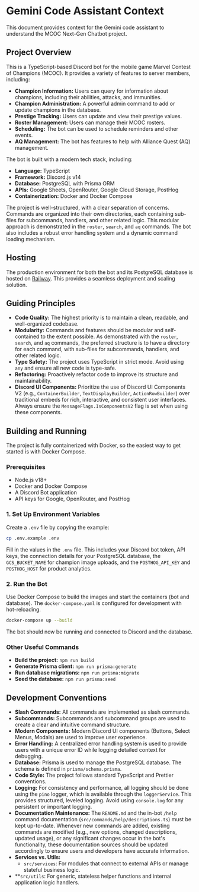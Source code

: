 # Gemini Code Assistant Context

This document provides context for the Gemini code assistant to understand the MCOC Next-Gen Chatbot project.

## Project Overview

This is a TypeScript-based Discord bot for the mobile game Marvel Contest of Champions (MCOC). It provides a variety of features to server members, including:

*   **Champion Information:** Users can query for information about champions, including their abilities, attacks, and immunities.
*   **Champion Administration:** A powerful admin command to add or update champions in the database.
*   **Prestige Tracking:** Users can update and view their prestige values.
*   **Roster Management:** Users can manage their MCOC rosters.
*   **Scheduling:** The bot can be used to schedule reminders and other events.
*   **AQ Management:** The bot has features to help with Alliance Quest (AQ) management.

The bot is built with a modern tech stack, including:

*   **Language:** TypeScript
*   **Framework:** Discord.js v14
*   **Database:** PostgreSQL with Prisma ORM
*   **APIs:** Google Sheets, OpenRouter, Google Cloud Storage, PostHog
*   **Containerization:** Docker and Docker Compose

The project is well-structured, with a clear separation of concerns. Commands are organized into their own directories, each containing sub-files for subcommands, handlers, and other related logic. This modular approach is demonstrated in the `roster`, `search`, and `aq` commands. The bot also includes a robust error handling system and a dynamic command loading mechanism.

## Hosting

The production environment for both the bot and its PostgreSQL database is hosted on [Railway](https://railway.app/). This provides a seamless deployment and scaling solution.

## Guiding Principles

*   **Code Quality:** The highest priority is to maintain a clean, readable, and well-organized codebase.
*   **Modularity:** Commands and features should be modular and self-contained to the extent possible. As demonstrated with the `roster`, `search`, and `aq` commands, the preferred structure is to have a directory for each command, with sub-files for subcommands, handlers, and other related logic.
*   **Type Safety:** The project uses TypeScript in strict mode. Avoid using `any` and ensure all new code is type-safe.
*   **Refactoring:** Proactively refactor code to improve its structure and maintainability.
*   **Discord UI Components:** Prioritize the use of Discord UI Components V2 (e.g., `ContainerBuilder`, `TextDisplayBuilder`, `ActionRowBuilder`) over traditional embeds for rich, interactive, and consistent user interfaces. Always ensure the `MessageFlags.IsComponentsV2` flag is set when using these components.

## Building and Running

The project is fully containerized with Docker, so the easiest way to get started is with Docker Compose.

### Prerequisites

*   Node.js v18+
*   Docker and Docker Compose
*   A Discord Bot application
*   API keys for Google, OpenRouter, and PostHog

### 1. Set Up Environment Variables

Create a `.env` file by copying the example:

```bash
cp .env.example .env
```

Fill in the values in the `.env` file. This includes your Discord bot token, API keys, the connection details for your PostgreSQL database, the `GCS_BUCKET_NAME` for champion image uploads, and the `POSTHOG_API_KEY` and `POSTHOG_HOST` for product analytics.

### 2. Run the Bot

Use Docker Compose to build the images and start the containers (bot and database). The `docker-compose.yaml` is configured for development with hot-reloading.

```bash
docker-compose up --build
```

The bot should now be running and connected to Discord and the database.

### Other Useful Commands

*   **Build the project:** `npm run build`
*   **Generate Prisma client:** `npm run prisma:generate`
*   **Run database migrations:** `npm run prisma:migrate`
*   **Seed the database:** `npm run prisma:seed`

## Development Conventions

*   **Slash Commands:** All commands are implemented as slash commands.
*   **Subcommands:** Subcommands and subcommand groups are used to create a clear and intuitive command structure.
*   **Modern Components:** Modern Discord UI components (Buttons, Select Menus, Modals) are used to improve user experience.
*   **Error Handling:** A centralized error handling system is used to provide users with a unique error ID while logging detailed context for debugging.
*   **Database:** Prisma is used to manage the PostgreSQL database. The schema is defined in `prisma/schema.prisma`.
*   **Code Style:** The project follows standard TypeScript and Prettier conventions.
*   **Logging:** For consistency and performance, all logging should be done using the `pino` logger, which is available through the `loggerService`. This provides structured, leveled logging. Avoid using `console.log` for any persistent or important logging.
*   **Documentation Maintenance:** The `README.md` and the in-bot `/help` command documentation (`src/commands/help/descriptions.ts`) must be kept up-to-date. Whenever new commands are added, existing commands are modified (e.g., new options, changed descriptions, updated usage), or any significant changes occur in the bot's functionality, these documentation sources should be updated accordingly to ensure users and developers have accurate information.
*   **Services vs. Utils:**
    *   `src/services`: For modules that connect to external APIs or manage stateful business logic.
*   **`src/utils`: For generic, stateless helper functions and internal application logic handlers.
